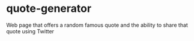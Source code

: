 # quote-generator
Web page that offers a random famous quote and the ability to share that quote using Twitter